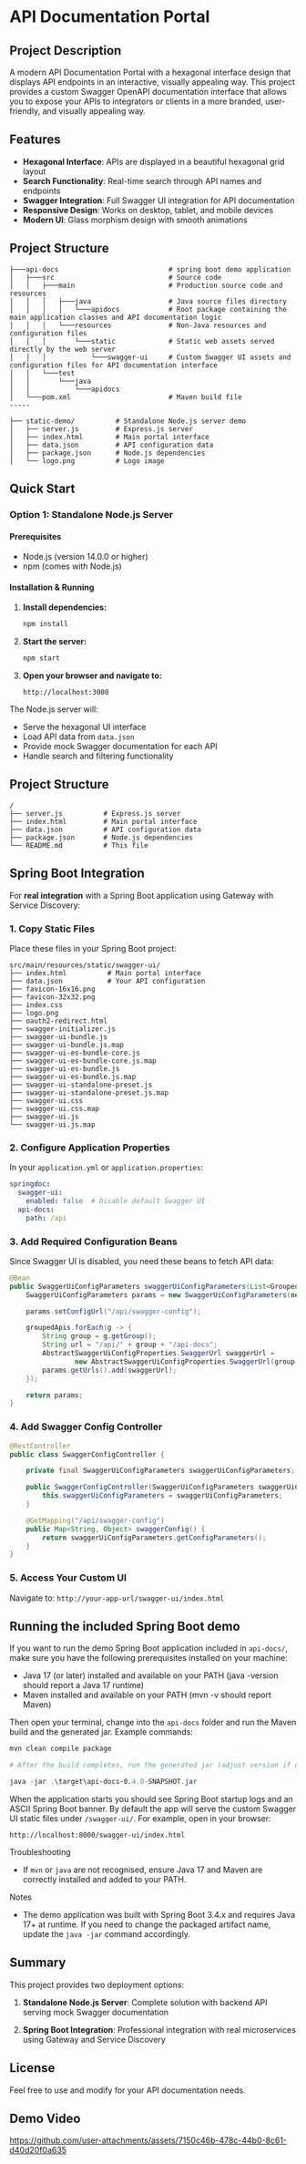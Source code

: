 # API Documentation Portal

## Project Description

A modern API Documentation Portal with a hexagonal interface design that displays API endpoints in an interactive, visually appealing way. This project provides a custom Swagger OpenAPI documentation interface that allows you to expose your APIs to integrators or clients in a more branded, user-friendly, and visually appealing way.

## Features

- **Hexagonal Interface**: APIs are displayed in a beautiful hexagonal grid layout
- **Search Functionality**: Real-time search through API names and endpoints  
- **Swagger Integration**: Full Swagger UI integration for API documentation
- **Responsive Design**: Works on desktop, tablet, and mobile devices
- **Modern UI**: Glass morphism design with smooth animations



## Project Structure

```
├───api-docs                           # spring boot demo application
│   ├───src                            # Source code
│   │   ├───main                       # Production source code and resources
│   │   │   ├───java                   # Java source files directory
│   │   │   │   └───apidocs            # Root package containing the main application classes and API documentation logic
│   │   │   └───resources              # Non-Java resources and configuration files
│   │   │       └───static             # Static web assets served directly by the web server
│   │   │           └───swagger-ui     # Custom Swagger UI assets and configuration files for API documentation interface
│   │   └───test
│   │       └───java
│   │           └───apidocs
│   └───pom.xml                        # Maven build file
-----

├── static-demo/          # Standalone Node.js server demo
│   ├── server.js         # Express.js server
│   ├── index.html        # Main portal interface
│   ├── data.json         # API configuration data
│   ├── package.json      # Node.js dependencies
│   └── logo.png          # Logo image

```


## Quick Start

### Option 1: Standalone Node.js Server 
#### Prerequisites
- Node.js (version 14.0.0 or higher)
- npm (comes with Node.js)

#### Installation & Running

1. **Install dependencies:**
   ```bash
   npm install
   ```

2. **Start the server:**
   ```bash
   npm start
   ```

3. **Open your browser and navigate to:**
   ```
   http://localhost:3000
   ```

The Node.js server will:
- Serve the hexagonal UI interface
- Load API data from `data.json`
- Provide mock Swagger documentation for each API
- Handle search and filtering functionality

## Project Structure

```
/
├── server.js          # Express.js server
├── index.html         # Main portal interface
├── data.json          # API configuration data
├── package.json       # Node.js dependencies
└── README.md          # This file
```

## Spring Boot Integration

For **real integration** with a Spring Boot application using Gateway with Service Discovery:

### 1. Copy Static Files

Place these files in your Spring Boot project:
```
src/main/resources/static/swagger-ui/
├── index.html          # Main portal interface
├── data.json           # Your API configuration
├── favicon-16x16.png
├── favicon-32x32.png
├── index.css
├── logo.png
├── oauth2-redirect.html
├── swagger-initializer.js
├── swagger-ui-bundle.js
├── swagger-ui-bundle.js.map
├── swagger-ui-es-bundle-core.js
├── swagger-ui-es-bundle-core.js.map
├── swagger-ui-es-bundle.js
├── swagger-ui-es-bundle.js.map
├── swagger-ui-standalone-preset.js
├── swagger-ui-standalone-preset.js.map
├── swagger-ui.css
├── swagger-ui.css.map
├── swagger-ui.js
└── swagger-ui.js.map
```

### 2. Configure Application Properties

In your `application.yml` or `application.properties`:

```yaml
springdoc:
  swagger-ui:
    enabled: false  # Disable default Swagger UI
  api-docs:
    path: /api
```

### 3. Add Required Configuration Beans

Since Swagger UI is disabled, you need these beans to fetch API data:

```java
@Bean
public SwaggerUiConfigParameters swaggerUiConfigParameters(List<GroupedOpenApi> groupedApis) {
    SwaggerUiConfigParameters params = new SwaggerUiConfigParameters(new SwaggerUiConfigProperties());

    params.setConfigUrl("/api/swagger-config");

    groupedApis.forEach(g -> {
        String group = g.getGroup();
        String url = "/api/" + group + "/api-docs";
        AbstractSwaggerUiConfigProperties.SwaggerUrl swaggerUrl =
                new AbstractSwaggerUiConfigProperties.SwaggerUrl(group, url, group);
        params.getUrls().add(swaggerUrl);
    });

    return params;
}
```

### 4. Add Swagger Config Controller

```java
@RestController
public class SwaggerConfigController {

    private final SwaggerUiConfigParameters swaggerUiConfigParameters;

    public SwaggerConfigController(SwaggerUiConfigParameters swaggerUiConfigParameters) {
        this.swaggerUiConfigParameters = swaggerUiConfigParameters;
    }

    @GetMapping("/api/swagger-config")
    public Map<String, Object> swaggerConfig() {
        return swaggerUiConfigParameters.getConfigParameters();
    }
}
```

### 5. Access Your Custom UI

Navigate to: `http://your-app-url/swagger-ui/index.html`

## Running the included Spring Boot demo

If you want to run the demo Spring Boot application included in `api-docs/`, make sure you have the following prerequisites installed on your machine:

- Java 17 (or later) installed and available on your PATH (java -version should report a Java 17 runtime)
- Maven installed and available on your PATH (mvn -v should report Maven)

Then open your terminal, change into the `api-docs` folder and run the Maven build and the generated jar. Example commands:

```powershell
mvn clean compile package

# After the build completes, run the generated jar (adjust version if different)

java -jar .\target\api-docs-0.4.0-SNAPSHOT.jar
```

When the application starts you should see Spring Boot startup logs and an ASCII Spring Boot banner. By default the app will serve the custom Swagger UI static files under `/swagger-ui/`. For example, open in your browser:

```
http://localhost:8000/swagger-ui/index.html
```

Troubleshooting
- If `mvn` or `java` are not recognised, ensure Java 17 and Maven are correctly installed and added to your PATH.


Notes
- The demo application was built with Spring Boot 3.4.x and requires Java 17+ at runtime. If you need to change the packaged artifact name, update the `java -jar` command accordingly.

## Summary

This project provides two deployment options:

1. **Standalone Node.js Server**: Complete solution with backend API serving mock Swagger documentation

2. **Spring Boot Integration**: Professional integration with real microservices using Gateway and Service Discovery

## License

Feel free to use and modify for your API documentation needs.

## Demo Video

https://github.com/user-attachments/assets/7150c46b-478c-44b0-8c61-d40d20f0a635


